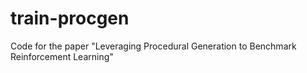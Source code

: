 # train-procgen
Code for the paper "Leveraging Procedural Generation to Benchmark Reinforcement Learning"
